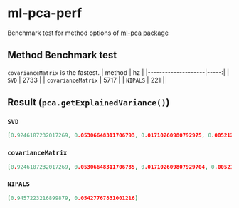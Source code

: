 # ml-pca-perf
Benchmark test for method options of [ml-pca package](https://github.com/mljs/pca)
## Method Benchmark test
`covarianceMatrix` is the fastest.
| method             |   hz |
|--------------------|-----:|
| `SVD`              | 2733 |
| `covarianceMatrix` | 5717 |
| `NIPALS`           |  221 |
## Result (`pca.getExplainedVariance()`)
### `SVD`
```json
[0.9246187232017269, 0.05306648311706793, 0.01710260980792975, 0.005212183873275375]
```
### `covarianceMatrix`
```json
[0.9246187232017269, 0.05306648311706785, 0.017102609807929704, 0.005212183873275558]
```
### `NIPALS`
```json
[0.9457223216899879, 0.05427767831001216]
```
